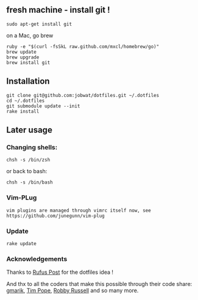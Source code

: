 ## fresh machine - install git !

    sudo apt-get install git

on a Mac, go brew
```
ruby -e "$(curl -fsSkL raw.github.com/mxcl/homebrew/go)"
brew update
brew upgrade
brew install git

```

## Installation

```
git clone git@github.com:jobwat/dotfiles.git ~/.dotfiles
cd ~/.dotfiles
git submodule update --init
rake install
```

## Later usage

### Changing shells:

    chsh -s /bin/zsh

or back to bash:

    chsh -s /bin/bash


### Vim-PLug

    vim plugins are managed through vimrc itself now, see https://github.com/junegunn/vim-plug

### Update

    rake update

### Acknowledgements

Thanks to [Rufus Post]( http://github.com/mynameisrufus/dotfiles) for the dotfiles idea !

And thx to all the coders that make this possible through their code share: [gmarik](https://github.com/gmarik/Vundle.vim), [Tim Pope](https://github.com/tpope), [Robby Russell](https://github.com/robbyrussell/oh-my-zsh) and so many more.

